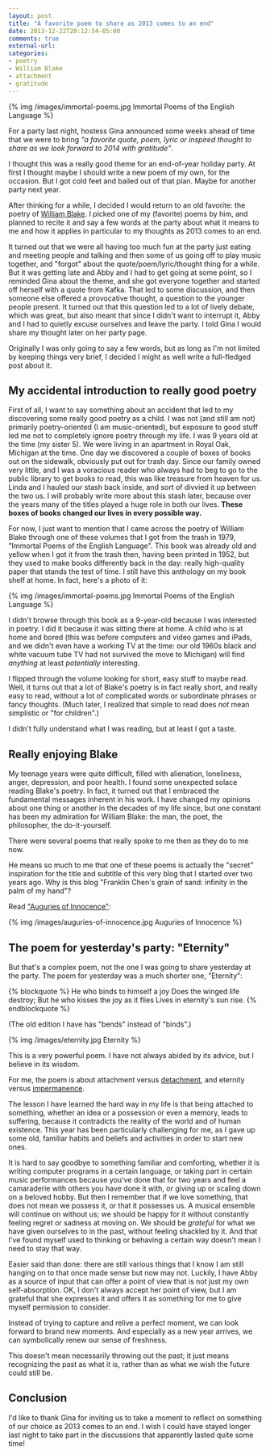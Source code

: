 ```yaml
---
layout: post
title: "A favorite poem to share as 2013 comes to an end"
date: 2013-12-22T20:12:54-05:00
comments: true
external-url: 
categories: 
- poetry
- William Blake
- attachment
- gratitude
---
```

{% img /images/immortal-poems.jpg Immortal Poems of the English Language %}

For a party last night, hostess Gina announced some weeks ahead of time that we were to bring *"a favorite quote, poem, lyric or inspired thought to share as we look forward to 2014 with gratitude"*.

I thought this was a really good theme for an end-of-year holiday party. At first I thought maybe I should write a new poem of my own, for the occasion. But I got cold feet and bailed out of that plan. Maybe for another party next year.

After thinking for a while, I decided I would return to an old favorite: the poetry of [William Blake](http://en.wikipedia.org/wiki/William_Blake). I picked one of my (favorite) poems by him, and planned to recite it and say a few words at the party about what it means to me and how it applies in particular to my thoughts as 2013 comes to an end.

It turned out that we were all having too much fun at the party just eating and meeting people and talking and then some of us going off to play music together, and "forgot" about the quote/poem/lyric/thought thing for a while. But it was getting late and Abby and I had to get going at some point, so I reminded Gina about the theme, and she got everyone together and started off herself with a quote from Kafka. That led to some discussion, and then someone else offered a provocative thought, a question to the younger people present. It turned out that this question led to a lot of lively debate, which was great, but also meant that since I didn't want to interrupt it, Abby and I had to quietly excuse ourselves and leave the party. I told Gina I would share my thought later on her party page.

Originally I was only going to say a few words, but as long as I'm not limited by keeping things very brief, I decided I might as well write a full-fledged post about it.

<!--more-->

## My accidental introduction to really good poetry

First of all, I want to say something about an accident that led to my discovering some really good poetry as a child. I was not (and still am not) primarily poetry-oriented (I am music-oriented), but exposure to good stuff led me not to completely ignore poetry through my life. I was 9 years old at the time (my sister 5). We were living in an apartment in Royal Oak, Michigan at the time. One day we discovered a couple of boxes of books out on the sidewalk, obviously put out for trash day. Since our family owned very little, and I was a voracious reader who always had to beg to go to the public library to get books to read, this was like treasure from heaven for us. Linda and I hauled our stash back inside, and sort of divvied it up between the two us. I will probably write more about this stash later, because over the years many of the titles played a huge role in both our lives. **These boxes of books changed our lives in every possible way.**

For now, I just want to mention that I came across the poetry of William Blake through one of these volumes that I got from the trash in 1979, "Immortal Poems of the English Language". This book was already old and yellow when I got it from the trash then, having been printed in 1952, but they used to make books differently back in the day: really high-quality paper that stands the test of time. I still have this anthology on my book shelf at home. In fact, here's a photo of it:

{% img /images/immortal-poems.jpg Immortal Poems of the English Language %}

I didn't browse through this book as a 9-year-old because I was interested in poetry. I did it because it was sitting there at home. A child who is at home and bored (this was before computers and video games and iPads, and we didn't even have a working TV at the time: our old 1960s black and white vacuum tube TV had not survived the move to Michigan) will find *anything* at least *potentially* interesting.

I flipped through the volume looking for short, easy stuff to maybe read. Well, it turns out that a lot of Blake's poetry is in fact really short, and really easy to read, without a lot of complicated words or subordinate phrases or fancy thoughts. (Much later, I realized that simple to read does *not* mean simplistic or "for children".)

I didn't fully understand what I was reading, but at least I got a taste.

## Really enjoying Blake

My teenage years were quite difficult, filled with alienation, loneliness, anger, depression, and poor health. I found some unexpected solace reading Blake's poetry. In fact, it turned out that I embraced the fundamental messages inherent in his work. I have changed my opinions about one thing or another in the decades of my life since, but one constant has been my admiration for William Blake: the man, the poet, the philosopher, the do-it-yourself.

There were several poems that really spoke to me then as they do to me now.

He means so much to me that one of these poems is actually the "secret" inspiration for the title and subtitle of this very blog that I started over two years ago. Why is this blog "Franklin Chen's grain of sand: infinity in the palm of my hand"?

Read ["Auguries of Innocence"](http://en.wikipedia.org/wiki/Auguries_of_Innocence):

{% img /images/auguries-of-innocence.jpg Auguries of Innocence %}

## The poem for yesterday's party: "Eternity"

But that's a complex poem, not the one I was going to share yesterday at the party. The poem for yesterday was a much shorter one, "Eternity":

{% blockquote %}
He who binds to himself a joy
Does the winged life destroy;
But he who kisses the joy as it flies
Lives in eternity's sun rise.
{% endblockquote %}

(The old edition I have has "bends" instead of "binds".)

{% img /images/eternity.jpg Eternity %}

This is a very powerful poem. I have not always abided by its advice, but I believe in its wisdom.

For me, the poem is about attachment versus [detachment](http://en.wikipedia.org/wiki/Detachment_%28philosophy%29), and eternity versus [impermanence](http://en.wikipedia.org/wiki/Impermanence).

The lesson I have learned the hard way in my life is that being attached to something, whether an idea or a possession or even a memory, leads to suffering, because it contradicts the reality of the world and of human existence. This year has been particularly challenging for me, as I gave up some old, familiar habits and beliefs and activities in order to start new ones.

It is hard to say goodbye to something familiar and comforting, whether it is writing computer programs in a certain language, or taking part in certain music performances because you've done that for two years and feel a camaraderie with others you have done it with, or giving up or scaling down on a beloved hobby. But then I remember that if we love something, that does not mean we possess it, or that it possesses us. A musical ensemble will continue on without us; we should be happy for it without constantly feeling regret or sadness at moving on. We should be *grateful* for what we have given ourselves to in the past, without feeling shackled by it. And that I've found myself used to thinking or behaving a certain way doesn't mean I need to stay that way.

Easier said than done: there are still various things that I know I am still hanging on to that once made sense but now may not. Luckily, I have Abby as a source of input that can offer a point of view that is not just my own self-absorption. OK, I don't always accept her point of view, but I am grateful that she expresses it and offers it as something for me to give myself permission to consider.

Instead of trying to capture and relive a perfect moment, we can look forward to brand new moments. And especially as a new year arrives, we can symbolically renew our sense of freshness.

This doesn't mean necessarily throwing out the past; it just means recognizing the past as what it is, rather than as what we wish the future could still be.

## Conclusion

I'd like to thank Gina for inviting us to take a moment to reflect on something of our choice as 2013 comes to an end. I wish I could have stayed longer last night to take part in the discussions that apparently lasted quite some time!
